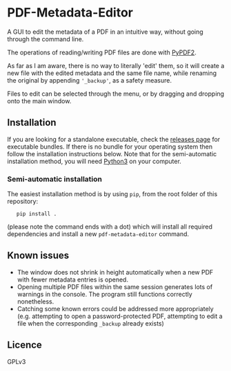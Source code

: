 # PDF-Metadata-Editor

A GUI to edit the metadata of a PDF in an intuitive way, without going through the command line.

The operations of reading/writing PDF files are done with [PyPDF2](https://github.com/py-pdf/PyPDF2).

As far as I am aware, there is no way to literally 'edit' them, so it will create a new file with the edited metadata and the same file name, while renaming the original by appending `'_backup'`, as a safety measure.

Files to edit can be selected through the menu, or by dragging and dropping onto the main window.

## Installation

If you are looking for a standalone executable, check the [releases page](https://github.com/Manitary/PDF-Metadata-Editor/releases) for executable bundles.
If there is no bundle for your operating system then follow the installation instructions below.
Note that for the semi-automatic installation method, you will need [Python3][py3] on your computer.

### Semi-automatic installation

The easiest installation method is by using `pip`, from the root folder of this repository:

       pip install .

(please note the command ends with a dot)
which will install all required dependencies and install a new `pdf-metadata-editor` command.

## Known issues

- The window does not shrink in height automatically when a new PDF with fewer metadata entries is opened.
- Opening multiple PDF files within the same session generates lots of warnings in the console. The program still functions correctly nonetheless.
- Catching some known errors could be addressed more appropriately (e.g. attempting to open a password-protected PDF, attempting to edit a file when the corresponding `_backup` already exists)

## Licence

GPLv3

[py3]: https://www.python.org/downloads/
